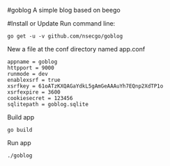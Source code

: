 #goblog
A simple blog based on beego

#Install or Update
Run command line:

    go get -u -v github.com/nsecgo/goblog

New a file at the conf directory named app.conf

    appname = goblog
    httpport = 9000
    runmode = dev
    enablexsrf = true
    xsrfkey = 61oATzKXQAGaYdkL5gAmGeAAAuYh7EQnp2XdTP1o
    xsrfexpire = 3600
    cookiesecret = 123456
    sqlitepath = goblog.sqlite
    
Build app

    go build
    
Run app

    ./goblog